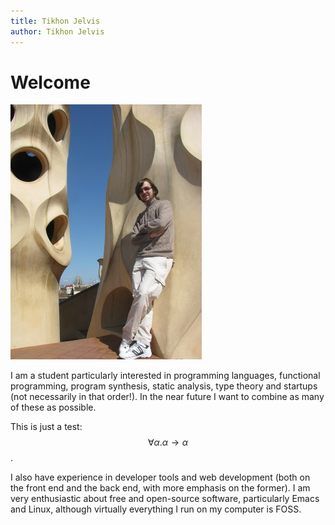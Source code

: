```yaml
---
title: Tikhon Jelvis
author: Tikhon Jelvis
---
```


<div class="content">

# Welcome
![Me on the roof of the Casa Milà in Barcelona. For even more Guadí, you can barely see the Sagrada Família in the background.](img/me_at_casa_mila_med.jpg)

I am a student particularly interested in programming languages, functional programming, program synthesis, static analysis, type theory and startups (not necessarily in that order!). In the near future I want to combine as many of these as possible.

This is just a test: $$\forall \alpha. \alpha \to \alpha$$.

I also have experience in developer tools and web development (both on the front end and the back end, with more emphasis on the former). I am very enthusiastic about free and open-source software, particularly Emacs and Linux, although virtually everything I run on my computer is FOSS.

</div>